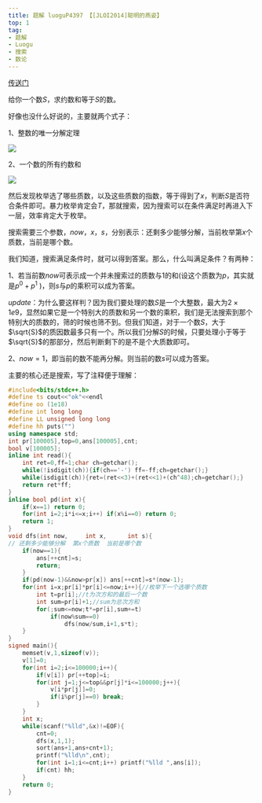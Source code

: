 ```yaml
---
title: 题解 luoguP4397 【[JLOI2014]聪明的燕姿】
top: 1
tag: 
- 题解
- Luogu
- 搜索
- 数论
---
```

[传送门](https://www.luogu.org/problemnew/show/P4397)

给你一个数$S$，求约数和等于$S$的数。

好像也没什么好说的，主要就两个式子：

1、整数的唯一分解定理

![](https://i.loli.net/2019/03/29/5c9daab21c74d.png)

2、一个数的所有约数和

![](https://i.loli.net/2019/03/29/5c9daedb4a11e.png)

然后发现枚举选了哪些质数，以及这些质数的指数，等于得到了$x$，判断$S$是否符合条件即可。暴力枚举肯定会$T$，那就搜索，因为搜索可以在条件满足时再进入下一层，效率肯定大于枚举。

搜索需要三个参数，$now$，$x$，$s$，分别表示：还剩多少能够分解，当前枚举第$x$个质数，当前是哪个数。

我们知道，搜索满足条件时，就可以得到答案。那么，什么叫满足条件？有两种：

1、若当前数$now$可表示成一个并未搜索过的质数与$1$的和$($设这个质数为$p$，其实就是$p^{0}+p^{1}$ $)$，则$s$与$p$的乘积可以成为答案。

$update$：为什么要这样判？因为我们要处理的数$S$是一个大整数，最大为$2\times 1e9$，显然如果它是一个特别大的质数和另一个数的乘积，我们是无法搜索到那个特别大的质数的，筛的时候也筛不到。但我们知道，对于一个数$S$，大于$\sqrt{S}$的质因数最多只有一个。所以我们分解$S$的时候，只要处理小于等于$\sqrt{S}$的那部分，然后判断剩下的是不是个大质数即可。

2、$now=1$，即当前的数不能再分解。则当前的数$s$可以成为答案。

主要的核心还是搜索，写了注释便于理解：
```cpp
#include<bits/stdc++.h>
#define ts cout<<"ok"<<endl
#define oo (1e18)
#define int long long
#define LL unsigned long long
#define hh puts("")
using namespace std;
int pr[100005],top=0,ans[100005],cnt;
bool v[100005];
inline int read(){
    int ret=0,ff=1;char ch=getchar();
    while(!isdigit(ch)){if(ch=='-') ff=-ff;ch=getchar();}
    while(isdigit(ch)){ret=(ret<<3)+(ret<<1)+(ch^48);ch=getchar();}
    return ret*ff;
}
inline bool pd(int x){
    if(x==1) return 0;
    for(int i=2;i*i<=x;i++) if(x%i==0) return 0;
    return 1;
}
void dfs(int now,     int x,      int s){
// 还剩多少能够分解  第x个质数  当前是哪个数
    if(now==1){
        ans[++cnt]=s;
        return;
    }
    if(pd(now-1)&&now>pr[x]) ans[++cnt]=s*(now-1);
    for(int i=x;pr[i]*pr[i]<=now;i++){//枚举下一个选哪个质数 
        int t=pr[i];//t为次方和的最后一个数
        int sum=pr[i]+1;//sum为总次方和 
        for(;sum<=now;t*=pr[i],sum+=t) 
            if(now%sum==0) 
                dfs(now/sum,i+1,s*t);
    }
}
signed main(){
    memset(v,1,sizeof(v));
    v[1]=0;
    for(int i=2;i<=100000;i++){
        if(v[i]) pr[++top]=i;
        for(int j=1;j<=top&&pr[j]*i<=100000;j++){
            v[i*pr[j]]=0;
            if(i%pr[j]==0) break;
        }
    }
    int x;
    while(scanf("%lld",&x)!=EOF){
        cnt=0;
        dfs(x,1,1);
        sort(ans+1,ans+cnt+1);
        printf("%lld\n",cnt);
        for(int i=1;i<=cnt;i++) printf("%lld ",ans[i]);
        if(cnt) hh;
    }
    return 0;
}
```
